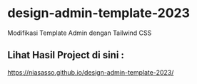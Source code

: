# design-admin-template-2023
Modifikasi Template Admin dengan Tailwind CSS

## Lihat Hasil Project di sini :<br>
https://niasasso.github.io/design-admin-template-2023/

